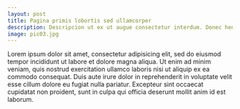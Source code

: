 ```yaml
---
layout: post
title: Pagina primis lobortis sed ullamcorper
description: Descripcion ut ex ut augue consectetur interdum. Donec hendrerit imperdiet. Mauris eleifend fringilla nullam aenean mi ligula.
image: pic03.jpg
---
```


Lorem ipsum dolor sit amet, consectetur adipisicing elit, sed do eiusmod tempor incididunt ut labore et dolore magna aliqua. Ut enim ad minim veniam, quis nostrud exercitation ullamco laboris nisi ut aliquip ex ea commodo consequat. Duis aute irure dolor in reprehenderit in voluptate velit esse cillum dolore eu fugiat nulla pariatur. Excepteur sint occaecat cupidatat non proident, sunt in culpa qui officia deserunt mollit anim id est laborum.

